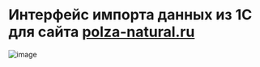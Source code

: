 # Интерфейс импорта данных из 1С для сайта [polza-natural.ru](https://polza-natural.ru)
![image](https://user-images.githubusercontent.com/18490365/205719419-ad1ea4c8-7679-4280-9c00-a02f96f2e506.png)
